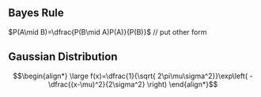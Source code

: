 

## Bayes Rule
$P(A\mid B)=\dfrac{P(B\mid A)P(A)}{P(B)}$
// put other form

## Gaussian Distribution
 $$\begin{align*} \large f(x)=\dfrac{1}{\sqrt{ 2\pi\mu\sigma^2}}\exp\left( -\dfrac{(x-\mu)^2}{2\sigma^2} \right) \end{align*}$$

